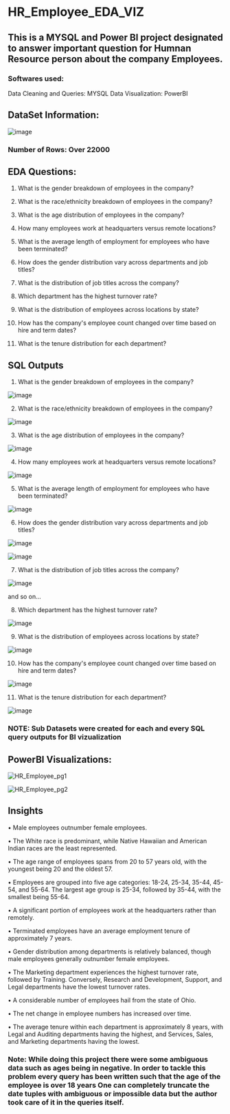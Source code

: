  # HR_Employee_EDA_VIZ


## This is a MYSQL and Power BI project designated to answer important question for Humnan Resource person about the company Employees.


### Softwares used:

Data Cleaning and Queries: MYSQL
Data Visualization: PowerBI


## DataSet Information:


![image](https://github.com/Prithak8/HR_Employee_EDR_VIZ/assets/109690999/441280b6-4b3a-4e74-8440-22be9b176900)


### Number of Rows: Over 22000


## EDA Questions:



1.	What is the gender breakdown of employees in the company?

2.	What is the race/ethnicity breakdown of employees in the company?

3.	What is the age distribution of employees in the company?

4.	How many employees work at headquarters versus remote locations?

5.	What is the average length of employment for employees who have been terminated?

6.	How does the gender distribution vary across departments and job titles?

7.	What is the distribution of job titles across the company?

8.	Which department has the highest turnover rate?

9.	What is the distribution of employees across locations by state?

10.	How has the company's employee count changed over time based on hire and term dates?

11.	What is the tenure distribution for each department?



## SQL Outputs


1.	What is the gender breakdown of employees in the company?

![image](https://github.com/Prithak8/HR_Employee_EDR_VIZ/assets/109690999/07177588-38d2-41e7-b067-718e66aa4bd0)


2.	What is the race/ethnicity breakdown of employees in the company?

![image](https://github.com/Prithak8/HR_Employee_EDR_VIZ/assets/109690999/8aeb09e9-3b69-45bb-a107-3081b5a054b6)


3.	What is the age distribution of employees in the company?

![image](https://github.com/Prithak8/HR_Employee_EDR_VIZ/assets/109690999/c2bfa88b-ffae-490d-a0da-4d4098f041d8)


4.	How many employees work at headquarters versus remote locations?

![image](https://github.com/Prithak8/HR_Employee_EDR_VIZ/assets/109690999/b65b1ad3-9d5e-4df2-b077-e8260a15d1b5)


5.	What is the average length of employment for employees who have been terminated?

![image](https://github.com/Prithak8/HR_Employee_EDR_VIZ/assets/109690999/b2a47a85-4af9-4da4-a989-3762d0d33e7b)

6.	How does the gender distribution vary across departments and job titles?

![image](https://github.com/Prithak8/HR_Employee_EDR_VIZ/assets/109690999/f62c2039-a2ca-45ad-8c7d-033ae796da46)

![image](https://github.com/Prithak8/HR_Employee_EDR_VIZ/assets/109690999/69695fea-1bd2-41f6-af86-e3b61a29deb3)

7.	What is the distribution of job titles across the company?

![image](https://github.com/Prithak8/HR_Employee_EDR_VIZ/assets/109690999/a6cc911e-abbe-4f21-88f2-3e659d327706)

and so on...

8.	Which department has the highest turnover rate?

![image](https://github.com/Prithak8/HR_Employee_EDR_VIZ/assets/109690999/6b81202e-7c9e-4f9b-b3d4-cf65a5f9834c)



9.	What is the distribution of employees across locations by state?

![image](https://github.com/Prithak8/HR_Employee_EDR_VIZ/assets/109690999/1f19b19f-6e62-40be-854d-a125566a8428)

10.	How has the company's employee count changed over time based on hire and term dates?

![image](https://github.com/Prithak8/HR_Employee_EDR_VIZ/assets/109690999/7e3527e9-58b0-4b48-ac4b-c1d62a2cad09)


11.	What is the tenure distribution for each department?

![image](https://github.com/Prithak8/HR_Employee_EDR_VIZ/assets/109690999/f3e293e1-4658-4aee-8e33-7b668d643997)


### NOTE: Sub Datasets were created for each and every SQL query outputs for BI vizualization


## PowerBI Visualizations:

![HR_Employee_pg1](https://github.com/Prithak8/HR_Employee_EDR_VIZ/assets/109690999/4436ed22-b670-4227-80fa-ccb74819ae1c)

![HR_Employee_pg2](https://github.com/Prithak8/HR_Employee_EDR_VIZ/assets/109690999/035e42d9-85bf-4242-9363-ddaf6da461df)


## Insights


•	Male employees outnumber female employees.

•	The White race is predominant, while Native Hawaiian and American Indian races are the least represented.

•	The age range of employees spans from 20 to 57 years old, with the youngest being 20 and the oldest 57.

•	Employees are grouped into five age categories: 18-24, 25-34, 35-44, 45-54, and 55-64. The largest age group is 25-34, followed by 35-44, with the smallest being 55-64.

•	A significant portion of employees work at the headquarters rather than remotely.

•	Terminated employees have an average employment tenure of approximately 7 years.

•	Gender distribution among departments is relatively balanced, though male employees generally outnumber female employees.

•	The Marketing department experiences the highest turnover rate, followed by Training. Conversely, Research and Development, Support, and Legal departments have the lowest turnover rates.

•	A considerable number of employees hail from the state of Ohio.

•	The net change in employee numbers has increased over time.

•	The average tenure within each department is approximately 8 years, with Legal and Auditing departments having the highest, and Services, Sales, and Marketing departments having the lowest.




### Note: While doing this project there were some ambiguous data such as ages being in negative. In order to tackle this problem every query has been written such that the age of the employee is over 18 years One can completely truncate the date tuples with ambiguous or impossible data but the author took care of it in the queries itself.



